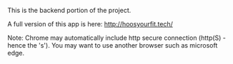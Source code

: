 This is the backend portion of the project.

A full version of this app is here: http://hoosyourfit.tech/

Note: Chrome may automatically include http secure connection (http(S) - hence the 's'). You may want to use another browser such as microsoft edge. 
